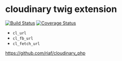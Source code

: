 cloudinary twig extension
=========================

[![Build Status](https://secure.travis-ci.org/riaf/cloudinary-twig-extension.png)](http://travis-ci.org/riaf/cloudinary-twig-extension) [![Coverage Status](https://coveralls.io/repos/riaf/cloudinary-twig-extension/badge.png)](https://coveralls.io/r/riaf/cloudinary-twig-extension)

- `cl_url`
- `cl_fb_url`
- `cl_fetch_url`

https://github.com/riaf/cloudinary_php
